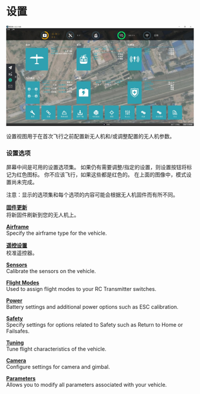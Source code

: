 # 设置

![](SetupView.jpg)

设置视图用于在首次飞行之前配置新无人机和/或调整配置的无人机参数。

### 设置选项

屏幕中间是可用的设置选项集。 如果仍有需要调整/指定的设置，则设置按钮将标记为红色图标。 你不应该飞行，如果这些都是红色的。 在上面的图像中，模式设置尚未完成。

注意：显示的选项集和每个选项的内容可能会根据无人机固件而有所不同。

**[固件更新](Firmware.md)**
<br>将新固件刷新到您的无人机上。

**[Airframe](Airframe.md)**
<br>Specify the airframe type for the vehicle.

**[遥控设置](Radio.md)**
<br>校准遥控器。

**[Sensors](Sensors.md)**
<br>Calibrate the sensors on the vehicle.

**[Flight Modes](FlightModes.md)**
<br>Used to assign flight modes to your RC Transmitter switches.

**[Power](Power.md)**
<br>Battery settings and additional power options such as ESC calibration.

**[Safety](Safety.md)**
<br>Specify settings for options related to Safety such as Return to Home or Failsafes.

**[Tuning](Tuning.md)**
<br>Tune flight characteristics of the vehicle.

**[Camera](Camera.md)**
<br>Configure settings for camera and gimbal.

**[Parameters](Parameters.md)**
<br>Allows you to modify all parameters associated with your vehicle.
<br>
<br>
